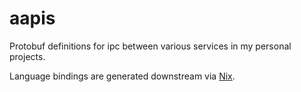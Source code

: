 # aapis

Protobuf definitions for ipc between various services in my personal projects.

Language bindings are generated downstream via [Nix](https://github.com/goromal/anixpkgs).
